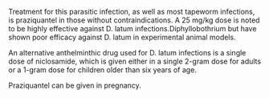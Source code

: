 Treatment for this parasitic infection, as well as most tapeworm infections, is praziquantel in those without contraindications. A 25 mg/kg dose is noted to be highly effective against D. latum infections.Diphyllobothrium but have shown poor efficacy against D. latum in experimental animal models.

An alternative anthelminthic drug used for D. latum infections is a single dose of niclosamide, which is given either in a single 2-gram dose for adults or a 1-gram dose for children older than six years of age.

Praziquantel can be given in pregnancy.